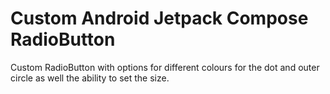 # Custom Android Jetpack Compose RadioButton

Custom RadioButton with options for different colours for the dot and outer circle as well the ability to set the size.
